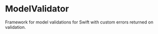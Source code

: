 # ModelValidator

Framework for model validations for Swift with custom errors returned on validation.

